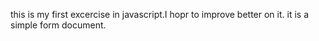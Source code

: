 this is my first excercise in javascript.I hopr to improve better on it. it is a simple
form document.

